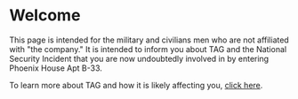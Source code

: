 # Welcome
This page is intended for the military and civilians men who are not affiliated with "the company." It is intended to inform you about TAG and the National Security Incident that you are now undoubtedly involved in by entering Phoenix House Apt B-33.

To learn more about TAG and how it is likely affecting you, [click here](https://github.com/TAGIsNoGame/TAG/blob/master/PHB33/README.md).
